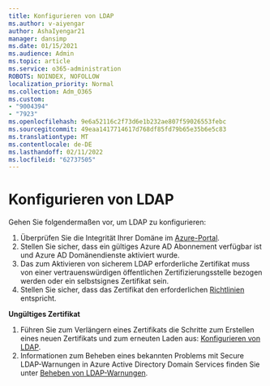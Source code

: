 ```yaml
---
title: Konfigurieren von LDAP
ms.author: v-aiyengar
author: AshaIyengar21
manager: dansimp
ms.date: 01/15/2021
ms.audience: Admin
ms.topic: article
ms.service: o365-administration
ROBOTS: NOINDEX, NOFOLLOW
localization_priority: Normal
ms.collection: Adm_O365
ms.custom:
- "9004394"
- "7923"
ms.openlocfilehash: 9e6a52116c2f73d6e1b232ae807f59026553febc
ms.sourcegitcommit: 49eaa1417714617d768df85fd79b65e35b6e5c83
ms.translationtype: MT
ms.contentlocale: de-DE
ms.lasthandoff: 02/11/2022
ms.locfileid: "62737505"
---
```

# <a name="configure-ldap"></a>Konfigurieren von LDAP

Gehen Sie folgendermaßen vor, um LDAP zu konfigurieren:

1. Überprüfen Sie die Integrität Ihrer Domäne im [Azure-Portal](https://aka.ms/aadds-health).
1. Stellen Sie sicher, dass ein gültiges Azure AD Abonnement verfügbar ist und Azure AD Domänendienste aktiviert wurde.
1. Das zum Aktivieren von sicherem LDAP erforderliche Zertifikat muss von einer vertrauenswürdigen öffentlichen Zertifizierungsstelle bezogen werden oder ein selbstsignes Zertifikat sein.
1. Stellen Sie sicher, dass das Zertifikat den erforderlichen [Richtlinien](https://docs.microsoft.com/azure/active-directory-domain-services/active-directory-ds-admin-guide-configure-secure-ldap#requirements-for-the-secure-ldap-certificate) entspricht.

**Ungültiges Zertifikat**
1. Führen Sie zum Verlängern eines Zertifikats die Schritte zum Erstellen eines neuen Zertifikats und zum erneuten Laden aus: [Konfigurieren von LDAP](https://docs.microsoft.com/azure/active-directory-domain-services/tutorial-configure-ldaps?WT.mc_id=Portal-Microsoft_Azure_Support).
1. Informationen zum Beheben eines bekannten Problems mit Secure LDAP-Warnungen in Azure Active Directory Domain Services finden Sie unter [Beheben von LDAP-Warnungen](https://docs.microsoft.com/azure/active-directory-domain-services/alert-ldaps?WT.mc_id=Portal-Microsoft_Azure_Support).
